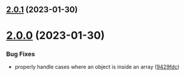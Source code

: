 ## [2.0.1](https://github.com/bconnorwhite/extract-first-json/compare/v2.0.0...v2.0.1) (2023-01-30)



# [2.0.0](https://github.com/bconnorwhite/extract-first-json/compare/v1.0.1...v2.0.0) (2023-01-30)


### Bug Fixes

* properly handle cases where an object is inside an array ([9429fdc](https://github.com/bconnorwhite/extract-first-json/commit/9429fdc1e64b8323d1ea2ba7ceffe0cb17a86911))



